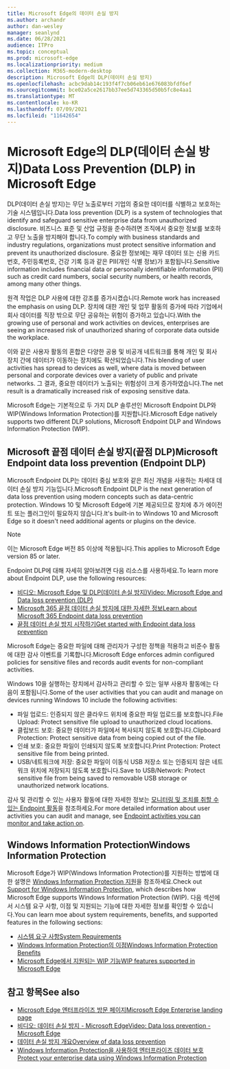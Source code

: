 ```yaml
---
title: Microsoft Edge의 데이터 손실 방지
ms.author: archandr
author: dan-wesley
manager: seanlynd
ms.date: 06/28/2021
audience: ITPro
ms.topic: conceptual
ms.prod: microsoft-edge
ms.localizationpriority: medium
ms.collection: M365-modern-desktop
description: Microsoft Edge의 DLP(데이터 손실 방지)
ms.openlocfilehash: acbc9dab14c193f4f7cb06eb61e676083bfdf6ef
ms.sourcegitcommit: bce02a5ce2617bb37ee5d743365d50b5fc8e4aa1
ms.translationtype: MT
ms.contentlocale: ko-KR
ms.lasthandoff: 07/09/2021
ms.locfileid: "11642654"
---
```

# <a name="data-loss-prevention-dlp-in-microsoft-edge"></a><span data-ttu-id="b6fb1-103">Microsoft Edge의 DLP(데이터 손실 방지)</span><span class="sxs-lookup"><span data-stu-id="b6fb1-103">Data Loss Prevention (DLP) in Microsoft Edge</span></span>

<span data-ttu-id="b6fb1-104">DLP(데이터 손실 방지)는 무단 노출로부터 기업의 중요한 데이터를 식별하고 보호하는 기술 시스템입니다.</span><span class="sxs-lookup"><span data-stu-id="b6fb1-104">Data loss prevention (DLP) is a system of technologies that identify and safeguard sensitive enterprise data from unauthorized disclosure.</span></span> <span data-ttu-id="b6fb1-105">비즈니스 표준 및 산업 규정을 준수하려면 조직에서 중요한 정보를 보호하고 무단 노출을 방지해야 합니다.</span><span class="sxs-lookup"><span data-stu-id="b6fb1-105">To comply with business standards and industry regulations, organizations must protect sensitive information and prevent its unauthorized disclosure.</span></span> <span data-ttu-id="b6fb1-106">중요한 정보에는 재무 데이터 또는 신용 카드 번호, 주민등록번호, 건강 기록 등과 같은 PII(개인 식별 정보)가 포함됩니다.</span><span class="sxs-lookup"><span data-stu-id="b6fb1-106">Sensitive information includes financial data or personally identifiable information (PII) such as credit card numbers, social security numbers, or health records, among many other things.</span></span>

<span data-ttu-id="b6fb1-107">원격 작업은 DLP 사용에 대한 강조를 증가시켰습니다.</span><span class="sxs-lookup"><span data-stu-id="b6fb1-107">Remote work has increased the emphasis on using DLP.</span></span> <span data-ttu-id="b6fb1-108">장치에 대한 개인 및 업무 활동의 증가에 따라 기업에서 회사 데이터를 직장 밖으로 무단 공유하는 위험이 증가하고 있습니다.</span><span class="sxs-lookup"><span data-stu-id="b6fb1-108">With the growing use of personal and work activities on devices, enterprises are seeing an increased risk of unauthorized sharing of corporate data outside the workplace.</span></span>

<span data-ttu-id="b6fb1-109">이와 같은 사용자 활동의 혼합은 다양한 공용 및 비공개 네트워크를 통해 개인 및 회사 장치 간에 데이터가 이동하는 장치에도 확산되었습니다.</span><span class="sxs-lookup"><span data-stu-id="b6fb1-109">This blending of user activities has spread to devices as well, where data is moved between personal and corporate devices over a variety of public and private networks.</span></span> <span data-ttu-id="b6fb1-110">그 결과, 중요한 데이터가 노출되는 위험성이 크게 증가하였습니다.</span><span class="sxs-lookup"><span data-stu-id="b6fb1-110">The net result is a dramatically increased risk of exposing sensitive data.</span></span>

<span data-ttu-id="b6fb1-111">Microsoft Edge는 기본적으로 두 가지 DLP 솔루션인 Microsoft Endpoint DLP와 WIP(Windows Information Protection)를 지원합니다.</span><span class="sxs-lookup"><span data-stu-id="b6fb1-111">Microsoft Edge natively supports two different DLP solutions, Microsoft Endpoint DLP and Windows Information Protection (WIP).</span></span>

## <a name="microsoft-endpoint-data-loss-prevention-endpoint-dlp"></a><span data-ttu-id="b6fb1-112">Microsoft 끝점 데이터 손실 방지(끝점 DLP)</span><span class="sxs-lookup"><span data-stu-id="b6fb1-112">Microsoft Endpoint data loss prevention (Endpoint DLP)</span></span>

<span data-ttu-id="b6fb1-113">Microsoft Endpoint DLP는 데이터 중심 보호와 같은 최신 개념을 사용하는 차세대 데이터 손실 방지 기능입니다.</span><span class="sxs-lookup"><span data-stu-id="b6fb1-113">Microsoft Endpoint DLP is the next generation of data loss prevention using modern concepts such as data-centric protection.</span></span> <span data-ttu-id="b6fb1-114">Windows 10 및 Microsoft Edge에 기본 제공되므로 장치에 추가 에이전트 또는 플러그인이 필요하지 않습니다.</span><span class="sxs-lookup"><span data-stu-id="b6fb1-114">It's built-in to Windows 10 and Microsoft Edge so it doesn't need additional agents or plugins on the device.</span></span>

> [!NOTE]
> <span data-ttu-id="b6fb1-115">이는 Microsoft Edge 버전 85 이상에 적용됩니다.</span><span class="sxs-lookup"><span data-stu-id="b6fb1-115">This applies to Microsoft Edge version 85 or later.</span></span>

<span data-ttu-id="b6fb1-116">Endpoint DLP에 대해 자세히 알아보려면 다음 리소스를 사용하세요.</span><span class="sxs-lookup"><span data-stu-id="b6fb1-116">To learn more about Endpoint DLP, use the following resources:</span></span>

- [<span data-ttu-id="b6fb1-117">비디오: Microsoft Edge 및 DLP(데이터 손실 방지)</span><span class="sxs-lookup"><span data-stu-id="b6fb1-117">Video: Microsoft Edge and Data loss prevention (DLP)</span></span>](microsoft-edge-video-security-dlp.md)
- [<span data-ttu-id="b6fb1-118">Microsoft 365 끝점 데이터 손실 방지에 대한 자세한 정보</span><span class="sxs-lookup"><span data-stu-id="b6fb1-118">Learn about Microsoft 365 Endpoint data loss prevention</span></span>](/microsoft-365/compliance/endpoint-dlp-learn-about?preserve-view=true&view=o365-worldwide)
- [<span data-ttu-id="b6fb1-119">끝점 데이터 손실 방지 시작하기</span><span class="sxs-lookup"><span data-stu-id="b6fb1-119">Get started with Endpoint data loss prevention</span></span>](/microsoft-365/compliance/endpoint-dlp-getting-started?preserve-view=true&view=o365-worldwide)

<span data-ttu-id="b6fb1-120">Microsoft Edge는 중요한 파일에 대해 관리자가 구성한 정책을 적용하고 비준수 활동에 대한 감사 이벤트를 기록합니다.</span><span class="sxs-lookup"><span data-stu-id="b6fb1-120">Microsoft Edge enforces admin configured policies for sensitive files and records audit events for non-compliant activities.</span></span>

<span data-ttu-id="b6fb1-121">Windows 10을 실행하는 장치에서 감사하고 관리할 수 있는 일부 사용자 활동에는 다음이 포함됩니다.</span><span class="sxs-lookup"><span data-stu-id="b6fb1-121">Some of the user activities that you can audit and manage on devices running Windows 10 include the following activities:</span></span>

- <span data-ttu-id="b6fb1-122">파일 업로드: 인증되지 않은 클라우드 위치에 중요한 파일 업로드를 보호합니다.</span><span class="sxs-lookup"><span data-stu-id="b6fb1-122">File Upload: Protect sensitive file upload to unauthorized cloud locations.</span></span> <!-- The next 3 screenshots show a sequence where a user tries to drop a sensitive data file on to their local storage.-->
- <span data-ttu-id="b6fb1-123">클립보드 보호: 중요한 데이터가 파일에서 복사되지 않도록 보호합니다.</span><span class="sxs-lookup"><span data-stu-id="b6fb1-123">Clipboard Protection: Protect sensitive data from being copied out of the file.</span></span>
- <span data-ttu-id="b6fb1-124">인쇄 보호: 중요한 파일이 인쇄되지 않도록 보호합니다.</span><span class="sxs-lookup"><span data-stu-id="b6fb1-124">Print Protection: Protect sensitive file from being printed.</span></span>
- <span data-ttu-id="b6fb1-125">USB/네트워크에 저장: 중요한 파일이 이동식 USB 저장소 또는 인증되지 않은 네트워크 위치에 저장되지 않도록 보호합니다.</span><span class="sxs-lookup"><span data-stu-id="b6fb1-125">Save to USB/Network: Protect sensitive file from being saved to removable USB storage or unauthorized network locations.</span></span>

<span data-ttu-id="b6fb1-126">감사 및 관리할 수 있는 사용자 활동에 대한 자세한 정보는 [모니터링 및 조치를 취할 수 있는 Endpoint 활동](/microsoft-365/compliance/endpoint-dlp-learn-about?preserve-view=true&view=o365-worldwide#endpoint-activities-you-can-monitor-and-take-action-on)을 참조하세요.</span><span class="sxs-lookup"><span data-stu-id="b6fb1-126">For more detailed information about user activities you can audit and manage, see [Endpoint activities you can monitor and take action on](/microsoft-365/compliance/endpoint-dlp-learn-about?preserve-view=true&view=o365-worldwide#endpoint-activities-you-can-monitor-and-take-action-on).</span></span>

## <a name="windows-information-protection"></a><span data-ttu-id="b6fb1-127">Windows Information Protection</span><span class="sxs-lookup"><span data-stu-id="b6fb1-127">Windows Information Protection</span></span>

<span data-ttu-id="b6fb1-128">Microsoft Edge가 WIP(Windows Information Protection)를 지원하는 방법에 대한 설명은 [Windows Information Protection 지원](./microsoft-edge-security-windows-information-protection.md)을 참조하세요.</span><span class="sxs-lookup"><span data-stu-id="b6fb1-128">Check out [Support for Windows Information Protection](./microsoft-edge-security-windows-information-protection.md), which describes how Microsoft Edge supports Windows Information Protection (WIP).</span></span> <span data-ttu-id="b6fb1-129">다음 섹션에서 시스템 요구 사항, 이점 및 지원되는 기능에 대한 자세한 정보를 확인할 수 있습니다.</span><span class="sxs-lookup"><span data-stu-id="b6fb1-129">You can learn moe about system requirements, benefits, and supported features in the following sections:</span></span>

- [<span data-ttu-id="b6fb1-130">시스템 요구 사항</span><span class="sxs-lookup"><span data-stu-id="b6fb1-130">System Requirements</span></span>](./microsoft-edge-security-windows-information-protection.md#system-requirements)
- [<span data-ttu-id="b6fb1-131">Windows Information Protection의 이점</span><span class="sxs-lookup"><span data-stu-id="b6fb1-131">Windows Information Protection Benefits</span></span>](./microsoft-edge-security-windows-information-protection.md#windows-information-protection-benefits)
- [<span data-ttu-id="b6fb1-132">Microsoft Edge에서 지원되는 WIP 기능</span><span class="sxs-lookup"><span data-stu-id="b6fb1-132">WIP features supported in Microsoft Edge</span></span>](./microsoft-edge-security-windows-information-protection.md#wip-features-supported-in-microsoft-edge)

## <a name="see-also"></a><span data-ttu-id="b6fb1-133">참고 항목</span><span class="sxs-lookup"><span data-stu-id="b6fb1-133">See also</span></span>

- [<span data-ttu-id="b6fb1-134">Microsoft Edge 엔터프라이즈 방문 페이지</span><span class="sxs-lookup"><span data-stu-id="b6fb1-134">Microsoft Edge Enterprise landing page</span></span>](https://aka.ms/EdgeEnterprise)
- [<span data-ttu-id="b6fb1-135">비디오: 데이터 손실 방지 - Microsoft Edge</span><span class="sxs-lookup"><span data-stu-id="b6fb1-135">Video: Data loss prevention - Microsoft Edge</span></span>](https://www.youtube.com/watch?v=dLD04U9eTqg)
- [<span data-ttu-id="b6fb1-136">데이터 손실 방지 개요</span><span class="sxs-lookup"><span data-stu-id="b6fb1-136">Overview of data loss prevention</span></span>](/microsoft-365/compliance/data-loss-prevention-policies?preserve-view=true&view=o365-worldwide)
- [<span data-ttu-id="b6fb1-137">Windows Information Protection을 사용하여 엔터프라이즈 데이터 보호</span><span class="sxs-lookup"><span data-stu-id="b6fb1-137">Protect your enterprise data using Windows Information Protection</span></span>](/windows/security/information-protection/windows-information-protection/protect-enterprise-data-using-wip)
